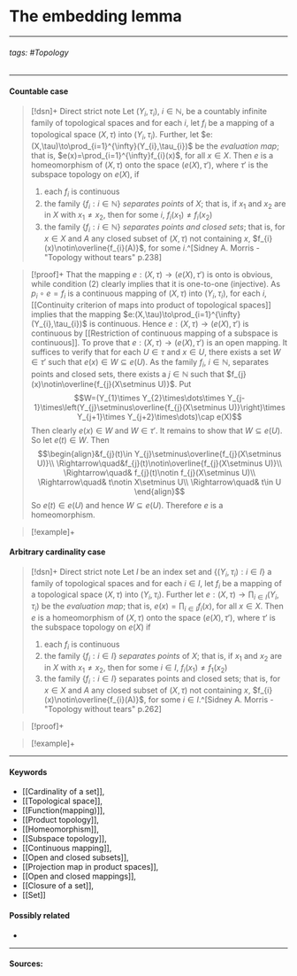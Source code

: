 # The embedding lemma
***
###### tags: #Topology 
***
#### Countable case
>[!dsn]+ Direct strict note
>Let $(Y_{i},\tau_{i})$, $i\in\mathbb{N}$, be a countably infinite family of topological spaces and for each $i$, let $f_{i}$ be a mapping of a topological space $(X,\tau)$ into $(Y_{i},\tau_{i})$. Further, let $e:(X,\tau)\to\prod_{i=1}^{\infty}(Y_{i},\tau_{i})$ be the *evaluation map*; that is, $e(x)=\prod_{i=1}^{\infty}f_{i}(x)$, for all $x\in X$. Then $e$ is a homeomorphism of $(X,\tau)$ onto the space $(e(X),\tau')$, where $\tau'$ is the subspace topology on $e(X)$, if
>1. each $f_{i}$ is continuous
>2. the family $\{f_{i}:i\in\mathbb{N}\}$ *separates points* of $X$; that is, if $x_{1}$ and $x_{2}$ are in $X$ with $x_{1}\ne x_{2}$, then for some $i$, $f_{i}(x_{1})\ne f_{i}(x_{2})$
>3. the family $\{f_{i}:i\in\mathbb{N}\}$ *separates points and closed sets*; that is, for $x\in X$ and $A$ any closed subset of $(X,\tau)$ not containing $x$, $f_{i}(x)\notin\overline{f_{i}(A)}$, for some $i$.^[Sidney A. Morris - "Topology without tears" p.238]

>[!proof]+
>That the mapping $e:(X,\tau)\to(e(X),\tau')$ is onto is obvious, while condition (2) clearly implies that it is one-to-one (injective).
>As $p_{i}\circ e=f_{i}$ is a continuous mapping of $(X,\tau)$ into $(Y_{i},\tau_{i})$, for each $i$, [[Continuity criterion of maps into product of topological spaces]] implies that the mapping $e:(X,\tau)\to\prod_{i=1}^{\infty}(Y_{i},\tau_{i})$ is continuous. Hence $e:(X,\tau)\to(e(X),\tau')$ is continuous by [[Restriction of continuous mapping of a subspace is continuous]].
>To prove that $e:(X,\tau)\to(e(X),\tau')$ is an open mapping. It suffices to verify that for each $U\in\tau$ and $x\in U$, there exists a set $W\in\tau'$ such that $e(x)\in W\subseteq e(U)$. As the family $f_{i}$, $i\in\mathbb{N}$, separates points and closed sets, there exists a $j\in\mathbb{N}$ such that $f_{j}(x)\notin\overline{f_{j}(X\setminus U)}$. Put
>$$W=(Y_{1}\times Y_{2}\times\dots\times Y_{j-1}\times\left(Y_{j}\setminus\overline{f_{j}(X\setminus U)}\right)\times Y_{j+1}\times Y_{j+2}\times\dots)\cap e(X)$$
>Then clearly $e(x)\in W$ and $W\in\tau'$. It remains to show that $W\subseteq e(U)$. So let $e(t)\in W$. Then
>$$\begin{align}&f_{j}(t)\in Y_{j}\setminus\overline{f_{j}(X\setminus U)}\\ \Rightarrow\quad&f_{j}(t)\notin\overline{f_{j}(X\setminus U)}\\ \Rightarrow\quad& f_{j}(t)\notin f_{j}(X\setminus U)\\ \Rightarrow\quad& t\notin X\setminus U\\ \Rightarrow\quad& t\in U \end{align}$$
>So $e(t)\in e(U)$ and hence $W\subseteq e(U)$. Therefore $e$ is a homeomorphism.

>[!example]+
>

#### Arbitrary cardinality case
>[!dsn]+ Direct strict note
>Let $I$ be an index set and $\{(Y_{i},\tau_{i}):i\in I\}$ a family of topological spaces and for each $i\in I$, let $f_{i}$ be a mapping of a topological space $(X,\tau)$ into $(Y_{i},\tau_{i})$. Further let $e:(X,\tau)\to\prod_{i\in I}(Y_{i},\tau_{i})$ be the *evaluation map*; that is, $e(x)=\prod_{i\in I}f_{i}(x)$, for all $x\in X$. Then $e$ is a homeomorphism of $(X,\tau)$ onto the space $(e(X),\tau')$, where $\tau'$ is the subspace topology on $e(X)$ if
>1. each $f_{i}$ is continuous
>2. the family $\{f_{i}:i\in I\}$ *separates points* of $X$; that is, if $x_{1}$ and $x_{2}$ are in $X$ with $x_{1}\ne x_{2}$, then for some $i\in I$, $f_{i}(x_{1})\ne f_{1}(x_{2})$
>3. the family $\{f_{i}:i\in I\}$ separates points and closed sets; that is, for $x\in X$ and $A$ any closed subset of $(X,\tau)$ not containing $x$, $f_{i}(x)\notin\overline{f_{i}(A)}$, for some $i\in I$.^[Sidney A. Morris - "Topology without tears" p.262]

>[!proof]+
>

>[!example]+ 
>
***
#### Keywords
- [[Cardinality of a set]],
- [[Topological space]],
- [[Function(mapping)]],
- [[Product topology]],
- [[Homeomorphism]],
- [[Subspace topology]],
- [[Continuous mapping]],
- [[Open and closed subsets]],
- [[Projection map in product spaces]],
- [[Open and closed mappings]],
- [[Closure of a set]],
- [[Set]]
#### Possibly related
- 
***
#### Sources: